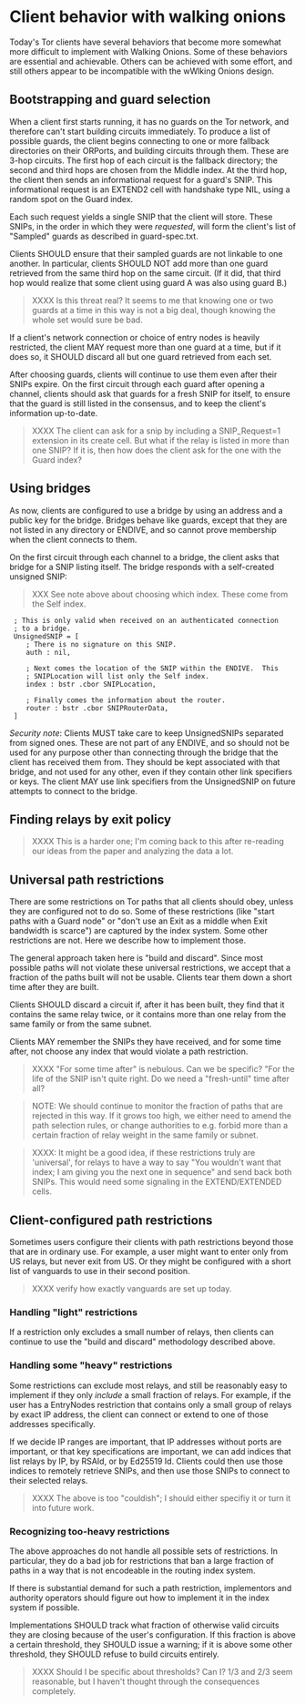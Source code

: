 
# Client behavior with walking onions

Today's Tor clients have several behaviors that become more somewhat
more difficult to implement with Walking Onions.  Some of these
behaviors are essential and achievable.  Others can be achieved with
some effort, and still others appear to be incompatible with the
wWlking Onions design.

## Bootstrapping and guard selection

When a client first starts running, it has no guards on the Tor network,
and therefore can't start building circuits immediately.  To produce a
list of possible guards, the client begins connecting to one or more
fallback directories on their ORPorts, and building circuits through
them.  These are 3-hop circuits.  The first hop of each circuit is the
fallback directory; the second and third hops are chosen from the Middle
index.  At the third hop, the client then sends an informational request
for a guard's SNIP.  This informational request is an EXTEND2 cell with
handshake type NIL, using a random spot on the Guard index.

Each such request yields a single SNIP that the client will store.
These SNIPs, in the order in which they were _requested_, will form the
client's list of "Sampled" guards as described in guard-spec.txt.

Clients SHOULD ensure that their sampled guards are not
linkable to one another.  In particular, clients SHOULD NOT add more
than one guard retrieved from the same third hop on the same
circuit. (If it did, that third hop would realize that some client using
guard A was also using guard B.)

> XXXX Is this threat real?  It seems to me that knowing one or two
> guards at a time in this way is not a big deal, though knowing the
> whole set would sure be bad.

If a client's network connection or choice of entry nodes is heavily
restricted, the client MAY request more than one guard at a time, but if
it does so, it SHOULD discard all but one guard retrieved from each set.

After choosing guards, clients will continue to use them even after
their SNIPs expire.  On the first circuit through each guard after
opening a channel, clients should ask that guards for a fresh SNIP for
itself, to ensure that the guard is still listed in the consensus, and
to keep the client's information up-to-date.

> XXXX The client can ask for a snip by including a SNIP_Request=1
> extension in its create cell.  But what if the relay is listed in more
> than one SNIP?  If it is, then how does the client ask for the one
> with the Guard index?

## Using bridges

As now, clients are configured to use a bridge by using an address and a
public key for the bridge.  Bridges behave like guards, except that they
are not listed in any directory or ENDIVE, and so cannot prove
membership when the client connects to them.

On the first circuit through each channel to a bridge, the client asks
that bridge for a SNIP listing itself.  The bridge responds with a
self-created unsigned SNIP:

> XXX See note above about choosing which index.  These come from the
> Self index.

     ; This is only valid when received on an authenticated connection
     ; to a bridge.
     UnsignedSNIP = [
        ; There is no signature on this SNIP.
        auth : nil,

        ; Next comes the location of the SNIP within the ENDIVE.  This
        ; SNIPLocation will list only the Self index.
        index : bstr .cbor SNIPLocation,

        ; Finally comes the information about the router.
        router : bstr .cbor SNIPRouterData,
     ]

*Security note*: Clients MUST take care to keep  UnsignedSNIPs separated
from signed ones. These are not part of any ENDIVE, and so should not be
used for any purpose other than connecting through the bridge that the
client has received them from.  They should be kept associated with that
bridge, and not used for any other, even if they contain other link
specifiers or keys.  The client MAY use link specifiers from the
UnsignedSNIP on future attempts to connect to the bridge.

## Finding relays by exit policy

> XXXX This is a harder one; I'm coming back to this after re-reading
> our ideas from the paper and analyzing the data a lot.

## Universal path restrictions

There are some restrictions on Tor paths that all clients should obey,
unless they are configured not to do so.  Some of these restrictions
(like "start paths with a Guard node" or "don't use an Exit as a middle
when Exit bandwidth is scarce") are captured by the index system. Some
other restrictions are not.  Here we describe how to implement those.

The general approach taken here is "build and discard".  Since most
possible paths will not violate these universal restrictions, we accept
that a fraction of the paths built will not be usable.  Clients tear
them down a short time after they are built.

Clients SHOULD discard a circuit if, after it has been built, they find
that it contains the same relay twice, or it contains more than one
relay from the same family or from the same subnet.

Clients MAY remember the SNIPs they have received, and for some time
after, not choose any index that would violate a path restriction.

> XXXX "For some time after" is nebulous. Can we be specific? "For the
> life of the SNIP isn't quite right. Do we need a "fresh-until" time
> after all?

> NOTE: We should continue to monitor the fraction of paths that are
> rejected in this way.  If it grows too high, we either need to amend
> the path selection rules, or change authorities to e.g. forbid more
> than a certain fraction of relay weight in the same family or subnet.

> XXXX: It might be a good idea, if these restrictions truly are
> 'universal', for relays to have a way to say "You wouldn't want that
> index; I am giving you the next one in sequence" and send back both
> SNIPs.  This would need some signaling in the EXTEND/EXTENDED cells.

## Client-configured path restrictions

Sometimes users configure their clients with path restrictions beyond
those that are in ordinary use.  For example, a user might want to enter
only from US relays, but never exit from US.  Or they might be
configured with a short list of vanguards to use in their second
position.

> XXXX verify how exactly vanguards are set up today.

### Handling "light" restrictions

If a restriction only excludes a small number of relays, then clients
can continue to use the "build and discard" methodology described above.

### Handling some "heavy" restrictions

Some restrictions can exclude most relays, and still be reasonably easy
to implement if they only _include_ a small fraction of relays.  For
example, if the user has a EntryNodes restriction that contains only a
small group of relays by exact IP address, the client can connect or
extend to one of those addresses specifically.

If we decide IP ranges are important, that IP addresses without ports
are important, or that key specifications are important, we can add
indices that list relays by IP, by RSAId, or by Ed25519 Id.  Clients
could then use those indices to remotely retrieve SNIPs, and then use
those SNIPs to connect to their selected relays.

> XXXX The above is too "couldish"; I should either specifiy it or turn it
> into future work.

### Recognizing too-heavy restrictions

The above approaches do not handle all possible sets of restrictions. In
particular, they do a bad job for restrictions that ban a large fraction
of paths in a way that is not encodeable in the routing index system.

If there is substantial demand for such a path restriction, implementors
and authority operators should figure out how to implement it in the
index system if possible.

Implementations SHOULD track what fraction of otherwise valid circuits
they are closing because of the user's configuration.  If this fraction
is above a certain threshold, they SHOULD issue a warning; if it is
above some other threshold, they SHOULD refuse to build circuits
entirely.

> XXXX Should I be specific about thresholds? Can I? 1/3 and 2/3 seem
> reasonable, but I haven't thought through the consequences completely.

